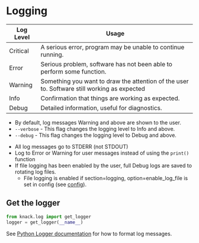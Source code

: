 Logging
=======

| Log Level   |  Usage                                                                                      |
|-------------|---------------------------------------------------------------------------------------------|
| Critical    | A serious error, program may be unable to continue running.                                 |
| Error       | Serious problem, software has not been able to perform some function.                       |
| Warning     | Something you want to draw the attention of the user to. Software still working as expected |
| Info        | Confirmation that things are working as expected.                                           |
| Debug       | Detailed information, useful for diagnostics.                                               |

- By default, log messages Warning and above are shown to the user.
- `--verbose` - This flag changes the logging level to Info and above.
- `--debug` - This flag changes the logging level to Debug and above.

* All log messages go to STDERR (not STDOUT)
* Log to Error or Warning for user messages instead of using the `print()` function
* If file logging has been enabled by the user, full Debug logs are saved to rotating log files.
    * File logging is enabled if section=logging, option=enable_log_file is set in config (see [config](config.md)).


Get the logger
--------------

```Python
from knack.log import get_logger
logger = get_logger(__name__)
```

See [Python Logger documentation](https://docs.python.org/3/library/logging.html#logging.Logger.debug) for how to format log messages.
